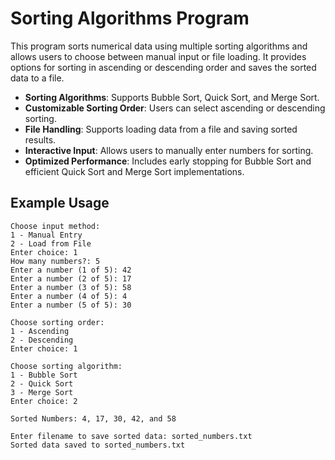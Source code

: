 # Sorting Algorithms Program

This program sorts numerical data using multiple sorting algorithms and allows users to choose between manual input or file loading. It provides options for sorting in ascending or descending order and saves the sorted data to a file.

- **Sorting Algorithms**: Supports Bubble Sort, Quick Sort, and Merge Sort.
- **Customizable Sorting Order**: Users can select ascending or descending sorting.
- **File Handling**: Supports loading data from a file and saving sorted results.
- **Interactive Input**: Allows users to manually enter numbers for sorting.
- **Optimized Performance**: Includes early stopping for Bubble Sort and efficient Quick Sort and Merge Sort implementations.

## Example Usage
```
Choose input method:
1 - Manual Entry
2 - Load from File
Enter choice: 1
How many numbers?: 5
Enter a number (1 of 5): 42
Enter a number (2 of 5): 17
Enter a number (3 of 5): 58
Enter a number (4 of 5): 4
Enter a number (5 of 5): 30

Choose sorting order:
1 - Ascending
2 - Descending
Enter choice: 1

Choose sorting algorithm:
1 - Bubble Sort
2 - Quick Sort
3 - Merge Sort
Enter choice: 2

Sorted Numbers: 4, 17, 30, 42, and 58

Enter filename to save sorted data: sorted_numbers.txt
Sorted data saved to sorted_numbers.txt

```

